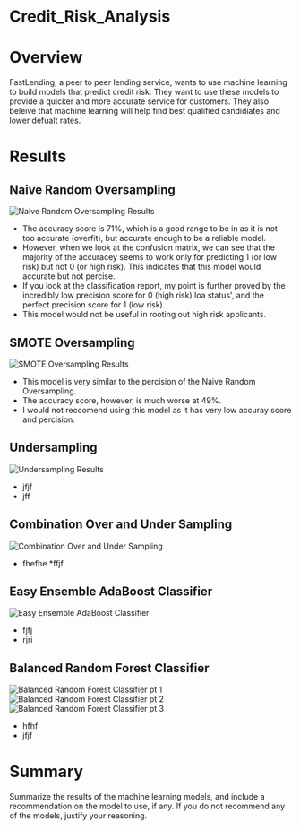 # Credit_Risk_Analysis

# Overview 
FastLending, a peer to peer lending service, wants to use machine learning to build models that predict credit risk. They want to use these models to provide a quicker and more accurate service for customers. They also beleive that machine learning will help find best qualified candidiates and lower defualt rates.

# Results 

## Naive Random Oversampling 


![Naive Random Oversampling Results](https://user-images.githubusercontent.com/100237685/180667228-dc6c201d-3993-4153-927b-e1d5cf79140e.png)
* The accuracy score is 71%, which is a good range to be in as it is not too accurate (overfit), but accurate enough to be a reliable model. 
* However, when we look at the confusion matrix, we can see that the majority of the accuracey seems to work only for predicting 1 (or low risk) but not 0 (or high risk). This indicates that  this model would accurate but not percise. 
* If you look at the classification report, my point is further proved by the incredibly low precision score for 0 (high risk) loa status', and the perfect precision score for 1 (low risk). 
* This model would not be useful in rooting out high risk applicants. 


## SMOTE Oversampling


![SMOTE Oversampling Results](https://user-images.githubusercontent.com/100237685/180667316-8397d90a-14a4-43b9-8c37-b9e2212d2acf.png)


* This model is very similar to the percision of the Naive Random Oversampling.
* The accuracy score, however, is much worse at 49%.
* I would not reccomend using this model as it has very low accuray score and percision.


## Undersampling


![Undersampling Results](https://user-images.githubusercontent.com/100237685/180667409-79e0b3a9-3646-4a69-b10a-df19225d594e.png)


* jfjf
* jff


## Combination Over and Under Sampling


![Combination Over and Under Sampling](https://user-images.githubusercontent.com/100237685/180667460-1d7983b0-5895-4207-8e8f-b79f23347786.png)


* fhefhe
*ffjf


## Easy Ensemble AdaBoost Classifier


![Easy Ensemble AdaBoost Classifier](https://user-images.githubusercontent.com/100237685/180667497-f69ec732-f7e6-4f39-a66f-6dec6582c811.png)


* fjfj
* rjri


## Balanced Random Forest Classifier


![Balanced Random Forest Classifier pt 1](https://user-images.githubusercontent.com/100237685/180667563-6ca75f0a-c289-45b2-bd73-b0bdbc55b8ab.png)
![Balanced Random Forest Classifier pt 2](https://user-images.githubusercontent.com/100237685/180667568-9b203a72-33a9-4c48-8b8d-ea229bc9db71.png)
![Balanced Random Forest Classifier pt 3](https://user-images.githubusercontent.com/100237685/180667570-4acdfa50-02f5-4154-a13c-612d3f5e2de0.png)


* hfhf
* jfjf

# Summary
Summarize the results of the machine learning models, and include a recommendation on the model to use, if any. If you do not recommend any of the models, justify your reasoning.
